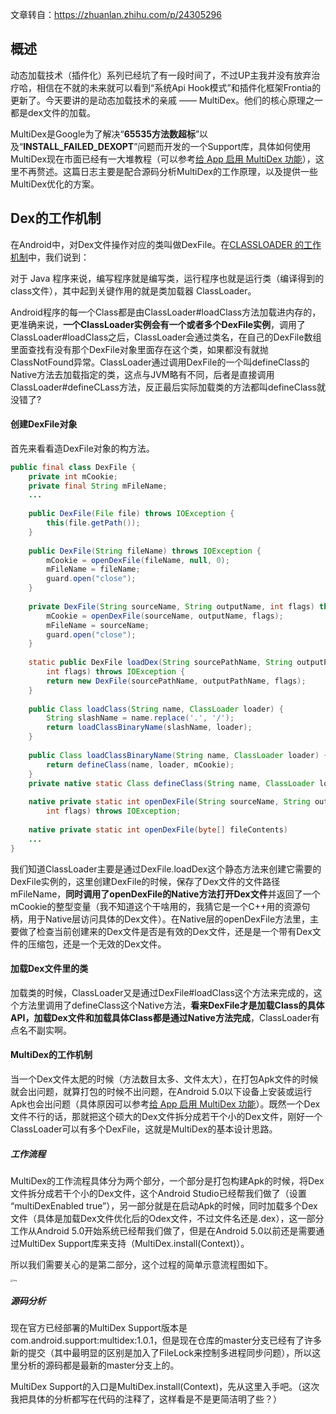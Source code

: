 文章转自：https://zhuanlan.zhihu.com/p/24305296

## 概述

动态加载技术（插件化）系列已经坑了有一段时间了，不过UP主我并没有放弃治疗哈，相信在不就的未来就可以看到“系统Api Hook模式”和插件化框架Frontia的更新了。今天要讲的是动态加载技术的亲戚 —— MultiDex。他们的核心原理之一都是dex文件的加载。

MultiDex是Google为了解决“**65535方法数超标**”以及“**INSTALL_FAILED_DEXOPT**”问题而开发的一个Support库，具体如何使用MultiDex现在市面已经有一大堆教程（可以参考[给 App 启用 MultiDex 功能](https://link.zhihu.com/?target=http%3A//kaedea.com/2015/09/02/android/enable-multidex/)），这里不再赘述。这篇日志主要是配合源码分析MultiDex的工作原理，以及提供一些MultiDex优化的方案。



## Dex的工作机制

在Android中，对Dex文件操作对应的类叫做DexFile。在[CLASSLOADER 的工作机制](https://link.zhihu.com/?target=http%3A//kaedea.com/2016/02/07/android-dynamical-loading-02-classloader/)中，我们说到：

对于 Java 程序来说，编写程序就是编写类，运行程序也就是运行类（编译得到的class文件），其中起到关键作用的就是类加载器 ClassLoader。

​		Android程序的每一个Class都是由ClassLoader#loadClass方法加载进内存的，更准确来说，**一个ClassLoader实例会有一个或者多个DexFile实例**，调用了ClassLoader#loadClass之后，ClassLoader会通过类名，在自己的DexFile数组里面查找有没有那个DexFile对象里面存在这个类，如果都没有就抛ClassNotFound异常。ClassLoader通过调用DexFile的一个叫defineClass的Native方法去加载指定的类，这点与JVM略有不同，后者是直接调用ClassLoader#defineCLass方法，反正最后实际加载类的方法都叫defineClass就没错了?

#### 创建DexFile对象

首先来看看造DexFile对象的构方法。

```java
public final class DexFile {
    private int mCookie;
    private final String mFileName;
    ...
 
    public DexFile(File file) throws IOException {
        this(file.getPath());
    }
 
    public DexFile(String fileName) throws IOException {
        mCookie = openDexFile(fileName, null, 0);
        mFileName = fileName;
        guard.open("close");
    }
 
    private DexFile(String sourceName, String outputName, int flags) throws IOException {
        mCookie = openDexFile(sourceName, outputName, flags);
        mFileName = sourceName;
        guard.open("close");
    }
 
    static public DexFile loadDex(String sourcePathName, String outputPathName,
        int flags) throws IOException {
        return new DexFile(sourcePathName, outputPathName, flags);
    }
 
    public Class loadClass(String name, ClassLoader loader) {
        String slashName = name.replace('.', '/');
        return loadClassBinaryName(slashName, loader);
    }
 
    public Class loadClassBinaryName(String name, ClassLoader loader) {
        return defineClass(name, loader, mCookie);
    }
    private native static Class defineClass(String name, ClassLoader loader, int cookie);
 
    native private static int openDexFile(String sourceName, String outputName,
        int flags) throws IOException;
 
    native private static int openDexFile(byte[] fileContents)
    ...
}
```



我们知道ClassLoader主要是通过DexFile.loadDex这个静态方法来创建它需要的DexFile实例的，这里创建DexFile的时候，保存了Dex文件的文件路径mFileName，**同时调用了openDexFile的Native方法打开Dex文件**并返回了一个mCookie的整型变量（我不知道这个干啥用的，我猜它是一个C++用的资源句柄，用于Native层访问具体的Dex文件）。在Native层的openDexFile方法里，主要做了检查当前创建来的Dex文件是否是有效的Dex文件，还是是一个带有Dex文件的压缩包，还是一个无效的Dex文件。

#### 加载Dex文件里的类

加载类的时候，ClassLoader又是通过DexFile#loadClass这个方法来完成的，这个方法里调用了defineClass这个Native方法，**看来DexFile才是加载Class的具体API，加载Dex文件和加载具体Class都是通过Native方法完成**，ClassLoader有点名不副实啊。

#### MultiDex的工作机制

当一个Dex文件太肥的时候（方法数目太多、文件太大），在打包Apk文件的时候就会出问题，就算打包的时候不出问题，在Android 5.0以下设备上安装或运行Apk也会出问题（具体原因可以参考[给 App 启用 MultiDex 功能](https://link.zhihu.com/?target=http%3A//kaedea.com/2015/09/02/android/enable-multidex/)）。既然一个Dex文件不行的话，那就把这个硕大的Dex文件拆分成若干个小的Dex文件，刚好一个ClassLoader可以有多个DexFile，这就是MultiDex的基本设计思路。

##### 工作流程

MultiDex的工作流程具体分为两个部分，一个部分是打包构建Apk的时候，将Dex文件拆分成若干个小的Dex文件，这个Android Studio已经帮我们做了（设置 “multiDexEnabled true”），另一部分就是在启动Apk的时候，同时加载多个Dex文件（具体是加载Dex文件优化后的Odex文件，不过文件名还是.dex），这一部分工作从Android 5.0开始系统已经帮我们做了，但是在Android 5.0以前还是需要通过MultiDex Support库来支持（MultiDex.install(Context)）。



所以我们需要关心的是第二部分，这个过程的简单示意流程图如下。

<img src="https://pic2.zhimg.com/80/v2-95481e331bf6267d1390bee42f993ac1_1440w.png" alt="img" style="zoom: 25%;" />

##### 源码分析

现在官方已经部署的MultiDex Support版本是com.android.support:multidex:1.0.1，但是现在仓库的master分支已经有了许多新的提交（其中最明显的区别是加入了FileLock来控制多进程同步问题），所以这里分析的源码都是最新的master分支上的。

MultiDex Support的入口是MultiDex.install(Context)，先从这里入手吧。（这次我把具体的分析都写在代码的注释了，这样看是不是更简洁明了些？）



































